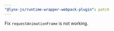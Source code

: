 ```yaml
---
"@lynx-js/runtime-wrapper-webpack-plugin": patch
---
```


Fix `requestAnimationFrame` is not working.
